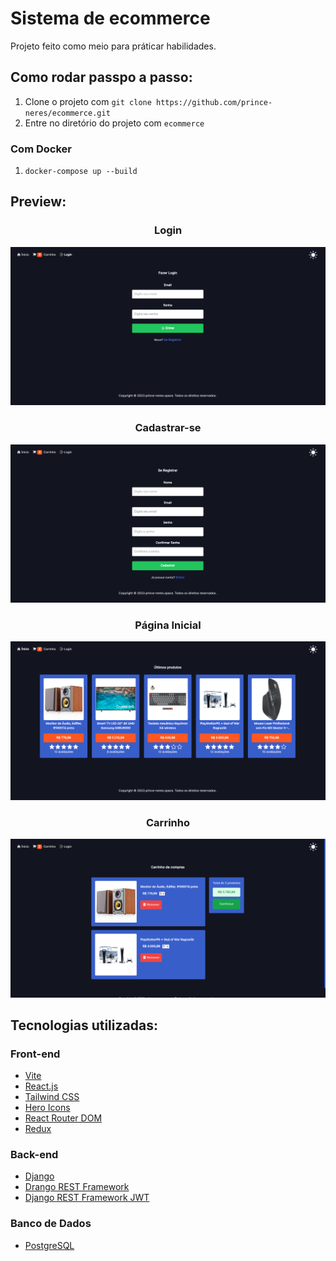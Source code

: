 # Sistema de ecommerce
Projeto feito como meio para práticar habilidades.

## Como rodar passpo a passo:
1. Clone o projeto com `git clone https://github.com/prince-neres/ecommerce.git`
2. Entre no diretório do projeto com `ecommerce `

### Com Docker
1. `docker-compose up --build`

## Preview:
<h3 align="center">Login</h3>
<div align="center">
  <img src="frontend/public/previews/login.png" >
</div>

<h3 align="center">Cadastrar-se</h3>
<div align="center">
  <img src="frontend/public/previews/register.png" >
</div>

<h3 align="center">Página Inicial</h3>
<div align="center">
  <img src="frontend/public/previews/home.png" >
</div>

<h3 align="center">Carrinho</h3>
<div align="center">
  <img src="frontend/public/previews/cart.png" >
</div> 

## Tecnologias utilizadas:
### Front-end
* [Vite](https://vitejs.dev/guide/)
* [React.js](https://pt-br.reactjs.org/)
* [Tailwind CSS](https://tailwindcss.com/)
* [Hero Icons](https://heroicons.com/)
* [React Router DOM](https://reactrouter.com/en/main/start/overview)
* [Redux](https://redux.js.org/)

### Back-end
* [Django](https://www.djangoproject.com/)
* [Drango REST Framework](https://www.django-rest-framework.org/)
* [Django REST Framework JWT](https://django-rest-framework-simplejwt.readthedocs.io/en/latest/)

### Banco de Dados
* [PostgreSQL](https://www.postgresql.org/)